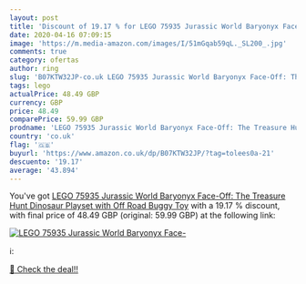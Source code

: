 ```yaml
---
layout: post
title: 'Discount of 19.17 % for LEGO 75935 Jurassic World Baryonyx Face-'
date: 2020-04-16 07:09:15
image: 'https://m.media-amazon.com/images/I/51mGqab59qL._SL200_.jpg'
comments: true
category: ofertas
author: ring
slug: 'B07KTW32JP-co.uk LEGO 75935 Jurassic World Baryonyx Face-Off: The...'
tags: lego
actualPrice: 48.49 GBP
currency: GBP
price: 48.49
comparePrice: 59.99 GBP
prodname: 'LEGO 75935 Jurassic World Baryonyx Face-Off: The Treasure Hunt Dinosaur Playset with Off Road Buggy Toy'
country: 'co.uk'
flag: '🇬🇧'
buyurl: 'https://www.amazon.co.uk/dp/B07KTW32JP/?tag=tolees0a-21'
descuento: '19.17'
average: '43.894'
---
```


You've got [LEGO 75935 Jurassic World Baryonyx Face-Off: The Treasure Hunt Dinosaur Playset with Off Road Buggy Toy](https://www.amazon.co.uk/dp/B07KTW32JP/?tag=tolees0a-21) with a  19.17 % discount, with final price of 48.49 GBP (original: 59.99 GBP) at the following link:

[![LEGO 75935 Jurassic World Baryonyx Face-](https://m.media-amazon.com/images/I/51mGqab59qL._SL200_.jpg)](https://www.amazon.co.uk/dp/B07KTW32JP/?tag=tolees0a-21)

ℹ️:


[🛒 Check the deal!!](https://www.amazon.co.uk/dp/B07KTW32JP/?tag=tolees0a-21)
